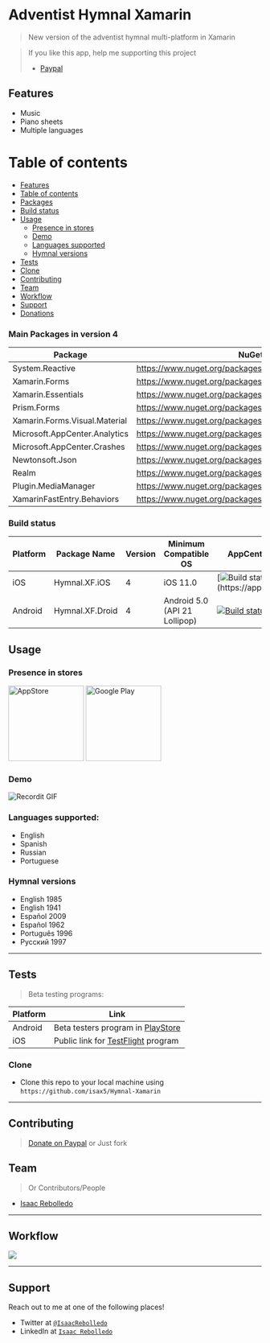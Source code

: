 # Adventist Hymnal Xamarin
> New version of the adventist hymnal multi-platform in Xamarin

> If you like this app, help me supporting this project </br>
> * <a href="https://www.paypal.me/isax5">Paypal</a>

## Features
- Music
- Piano sheets
- Multiple languages


Table of contents
============

<!--ts-->
   * [Features](#features)
   * [Table of contents](#table-of-contents)
   * [Packages](#main-packages-in-version-4)
   * [Build status](#build-status)
   * [Usage](#usage)
      * [Presence in stores](#presence-in-stores)
      * [Demo](#demo)
      * [Languages supported](#languages-supported)
      * [Hymnal versions](#hymnal-versions)
   * [Tests](#tests)
   * [Clone](#clone)
   * [Contributing](#contributing)
   * [Team](#team)
   * [Workflow](#workflow)
   * [Support](#support)
   * [Donations](#donations-soon)
<!--te-->

### Main Packages in version 4
|Package                       |NuGet Link                                                       |
|------------------------------|-----------------------------------------------------------------|
|System.Reactive               |https://www.nuget.org/packages/System.Reactive/                  |
|Xamarin.Forms                 |https://www.nuget.org/packages/Xamarin.Forms/                    |
|Xamarin.Essentials            |https://www.nuget.org/packages/Xamarin.Essentials/               |
|Prism.Forms                   |https://www.nuget.org/packages/Prism.Forms/                      |
|Xamarin.Forms.Visual.Material |https://www.nuget.org/packages/Xamarin.Forms.Visual.Material/    |
|Microsoft.AppCenter.Analytics |https://www.nuget.org/packages/Microsoft.AppCenter.Analytics/    |
|Microsoft.AppCenter.Crashes   |https://www.nuget.org/packages/Microsoft.AppCenter.Crashes/      |
|Newtonsoft.Json               |https://www.nuget.org/packages/Newtonsoft.Json/                  |
|Realm                         |https://www.nuget.org/packages/Realm/                            |
|Plugin.MediaManager           |https://www.nuget.org/packages/Plugin.MediaManager/              |
|XamarinFastEntry.Behaviors    |https://www.nuget.org/packages/XamarinFastEntry.Behaviors/       |


### Build status
<!-- Original Build links -->
<!-- 
[![Build status](https://build.appcenter.ms/v0.1/apps/3d7e2f21-5600-40b5-91f3-6d57fe1227a4/branches/master/badge)](https://appcenter.ms)
[![Build status](https://build.appcenter.ms/v0.1/apps/a84c27d5-4abc-449e-983e-9b2ac6953ffa/branches/master/badge)](https://appcenter.ms)
 -->
|Platform       |Package Name    |Version           |Minimum Compatible OS         |AppCenter build                                                                                                                           |
|---------------|----------------|------------------|------------------------------|------------------------------------------------------------------------------------------------------------------------------------------|
|iOS            |Hymnal.XF.iOS   |4                 |iOS 11.0                      |[![Build status](https://build.appcenter.ms/v0.1/apps/a84c27d5-4abc-449e-983e-9b2ac6953ffa/branches/master/badge?)](https://appcenter.ms) |
|Android        |Hymnal.XF.Droid |4                 |Android 5.0 (API 21 Lollipop) |[![Build status](https://build.appcenter.ms/v0.1/apps/3d7e2f21-5600-40b5-91f3-6d57fe1227a4/branches/master/badge)](https://appcenter.ms)  |

## Usage

### Presence in stores
<a title="AppStore" href="https://apps.apple.com/us/app/adventist-hymnal/id1153114394" target="_blank"><img width="150" alt="AppStore" src="http://devimages.apple.com.edgekey.net/app-store/marketing/guidelines/images/badge-download-on-the-app-store.svg"></a>
<a title="Google Play" href="https://play.google.com/store/apps/details?id=net.ddns.HimnarioAdventistaSPA" target="_blank"><img width="150" alt="Google Play" src="https://upload.wikimedia.org/wikipedia/commons/thumb/7/78/Google_Play_Store_badge_EN.svg/256px-Google_Play_Store_badge_EN.svg.png"></a>


### Demo
![Recordit GIF](https://recordit.co/IoYOhRUrmB.gif)


### Languages supported:
- English
- Spanish
- Russian
- Portuguese


### Hymnal versions
- English 1985
- English 1941
- Español 2009
- Español 1962
- Português 1996
- Русский 1997

---

## Tests
> Beta testing programs:

|Platform    |Link                                                                                                              |
|------------|------------------------------------------------------------------------------------------------------------------|
|Android     |Beta testers program in [PlayStore](https://play.google.com/store/apps/details?id=net.ddns.HimnarioAdventistaSPA) |
|iOS         |Public link for [TestFlight](https://testflight.apple.com/join/0zTExNbR) program                                  |

### Clone

- Clone this repo to your local machine using `https://github.com/isax5/Hymnal-Xamarin`

---

## Contributing
> <a href="https://www.paypal.me/isax5">Donate on Paypal</a> or Just fork	


## Team

> Or Contributors/People
- [Isaac Rebolledo](https://github.com/isax5/)

---

## Workflow
<!-- 
To modify graph, use: 
https://mermaid-js.github.io/mermaid-live-editor/#/edit/eyJjb2RlIjoiZmxvd2NoYXJ0IFRCO1xuICAgTSAtLT4gQztcbiAgIFUgLS0-IFN0O1xuICAgVHIgLS0-IElucztcbiAgIFAgLS0-IFRyO1xuICAgVHIgLS0-fElzc3Vlc1xcblJlcG9ydHwgUlxuXG4gICBzdWJncmFwaCBBeltBenVyZV1cbiAgICAgIEluc1tmYTpmYS1kYXRhYmFzZSBJbnNpZ2h0XSAtLT4gUFdbZmE6ZmEtaW5mbyBQb3dlciBCSV1cbiAgIGVuZFxuICAgc3ViZ3JhcGggQUNbQXBwIENlbnRlcl1cbiAgICAgIENbZmE6ZmEtY29ncyBDb21waWxlcl0gLS0-IFRbZmE6ZmEtYWxpZ24tbGVmdCBUZXN0XTtcbiAgICAgIFQgLS0-IFVbZmE6ZmEtdXBsb2FkIFNlbmQgdG8gU3RvcmVzXTtcbiAgICAgIFRyW2ZhOmZhLWNoZWNrIEFwcENlbnRlciBUcmFraW5nXTtcbiAgIGVuZFxuICAgc3ViZ3JhcGggUFVbUHVibGlzaF1cbiAgICAgIFN0W2ZhOmZhLWFuZHJvaWQgZmE6ZmEtYXBwbGUgU3RvcmVdIC0tPiBQW2ZhOmZhLW1vYmlsZSBmYTpmYS10YWJsZXQgUHJvZHVjdGlvbl07XG4gICBlbmRcbiAgIHN1YmdyYXBoIFJbZmE6ZmEtZ2l0aHViIEdpdEh1Yl1cbiAgICAgIERbZmE6ZmEtY29kZSBEZXZlbG9wbWVudF0gLS0-IE1bZmE6ZmEtZ2l0IE1haW5dO1xuICAgICAgU1tmYTpmYS1jb21tZW50cyBTcHJpbnRzXSAtLT4gRDtcbiAgICAgIEZbZmE6ZmEtcGx1cyBGZWF0dXJlc10gLS0-IFM7XG4gICBlbmQiLCJtZXJtYWlkIjp7InRoZW1lIjoiZGVmYXVsdCJ9LCJ1cGRhdGVFZGl0b3IiOmZhbHNlfQ
and replace this link to the editor and the next one to "link to svg"
All the information is in the link
Notice that the icons aren't working because maybe SVG doesn't support fa-icons inside
Documentation: https://mermaid-js.github.io/mermaid/
-->
![](https://mermaid.ink/svg/eyJjb2RlIjoiZmxvd2NoYXJ0IFRCO1xuICAgTSAtLT4gQztcbiAgIFUgLS0-IFN0O1xuICAgVHIgLS0-IElucztcbiAgIFAgLS0-IFRyO1xuICAgVHIgLS0-fElzc3Vlc1xcblJlcG9ydHwgUlxuXG4gICBzdWJncmFwaCBBeltBenVyZV1cbiAgICAgIEluc1tmYTpmYS1kYXRhYmFzZSBJbnNpZ2h0XSAtLT4gUFdbZmE6ZmEtaW5mbyBQb3dlciBCSV1cbiAgIGVuZFxuICAgc3ViZ3JhcGggQUNbQXBwIENlbnRlcl1cbiAgICAgIENbZmE6ZmEtY29ncyBDb21waWxlcl0gLS0-IFRbZmE6ZmEtYWxpZ24tbGVmdCBUZXN0XTtcbiAgICAgIFQgLS0-IFVbZmE6ZmEtdXBsb2FkIFNlbmQgdG8gU3RvcmVzXTtcbiAgICAgIFRyW2ZhOmZhLWNoZWNrIEFwcENlbnRlciBUcmFraW5nXTtcbiAgIGVuZFxuICAgc3ViZ3JhcGggUFVbUHVibGlzaF1cbiAgICAgIFN0W2ZhOmZhLWFuZHJvaWQgZmE6ZmEtYXBwbGUgU3RvcmVdIC0tPiBQW2ZhOmZhLW1vYmlsZSBmYTpmYS10YWJsZXQgUHJvZHVjdGlvbl07XG4gICBlbmRcbiAgIHN1YmdyYXBoIFJbZmE6ZmEtZ2l0aHViIEdpdEh1Yl1cbiAgICAgIERbZmE6ZmEtY29kZSBEZXZlbG9wbWVudF0gLS0-IE1bZmE6ZmEtZ2l0IE1haW5dO1xuICAgICAgU1tmYTpmYS1jb21tZW50cyBTcHJpbnRzXSAtLT4gRDtcbiAgICAgIEZbZmE6ZmEtcGx1cyBGZWF0dXJlc10gLS0-IFM7XG4gICBlbmQiLCJtZXJtYWlkIjp7InRoZW1lIjoiZGVmYXVsdCJ9LCJ1cGRhdGVFZGl0b3IiOmZhbHNlfQ)

---

## Support

Reach out to me at one of the following places!

- Twitter at <a href="https://twitter.com/IsaacRebolledo" target="_blank">`@IsaacRebolledo`</a>
- LinkedIn at <a href="https://www.linkedin.com/in/isaac-rebolledo-leal-47387698/" target="_blank">`Isaac Rebolledo`</a>
